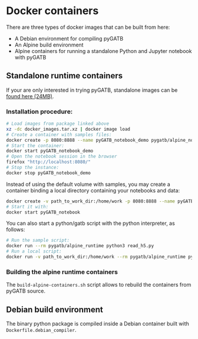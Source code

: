 # Docker containers

There are three types of docker images that can be built from here:
 * A Debian environment for compiling pyGATB
 * An Alpine build environment
 * Alpine containers for running a standalone Python and Jupyter notebook with pyGATB

## Standalone runtime containers

If your are only interested in trying pyGATB, standalone images can be [found here (24MB)](https://www.dropbox.com/s/q6dst3dwm70d9c1/docker_images.tar.xz?dl=1).

### Installation procedure:

```bash
# Load images from package linked above
xz -dc docker_images.tar.xz | docker image load
# Create a container with samples files:
docker create -p 8080:8888 --name pyGATB_notebook_demo pygatb/alpine_notebook
# Start the container:
docker start pyGATB_notebook_demo
# Open the notebook session in the browser
firefox "http://localhost:8080/"
# Stop the instance:
docker stop pyGATB_notebook_demo
```

Instead of using the default volume with samples, you may create a container binding a local directory
containing your notebooks and data:

```bash
docker create -v path_to_work_dir:/home/work -p 8080:8888 --name pyGATB_notebook pygatb/alpine_notebook
# Start it with:
docker start pyGATB_notebook
```

You can also start a python/gatb script with the python interpreter, as follows:
```bash
# Run the sample script:
docker run --rm pygatb/alpine_runtime python3 read_h5.py
# Run a local script:
docker run -v path_to_work_dir:/home/work --rm pygatb/alpine_runtime python3 my_script.py
```


### Building the alpine runtime containers

The `build-alpine-containers.sh` script allows to rebuild the containers from pyGATB source.

## Debian build environment

The binary python package is compiled inside a Debian container built with `Dockerfile.debian_compiler`.

